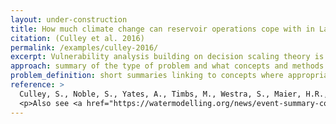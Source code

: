 ```yaml
---
layout: under-construction
title: How much climate change can reservoir operations cope with in Lake Como?
citation: (Culley et al. 2016)
permalink: /examples/culley-2016/
excerpt: Vulnerability analysis building on decision scaling theory is used to identify changes in temperature and precipitation that would lead to flood or irrigation failures under current reservoir operations and optimal feedback control policies that increase the range of states under which minimum performance requirements are met.
approach: summary of the type of problem and what concepts and methods were used to approach it, linking to other pages where appropriate
problem_definition: short summaries linking to concepts where appropriate. Multiple variations may be described, covering Alternatives, Scenarios, Objectives, constraints
reference: >
  Culley, S., Noble, S., Yates, A., Timbs, M., Westra, S., Maier, H.R., Giuliani, M., Castelletti, A., 2016. <a href="https://doi.org/10.1002/2015WR018253">A bottom-up approach to identifying the maximum operational adaptive capacity of water resource systems to a changing climate: IDENTIFYING THE MAXIMUM OPERATIONAL ADAPTIVE CAPACITY</a>. Water Resources Research. 52, 6751–6768. doi:10.1002/2015WR018253
  <p>Also see <a href="https://watermodelling.org/news/event-summary-coping-with-multiple-plausible-futures-in-the-face-of-climate-change">presentation for the Queensland Water Modelling Network</a>.</p>
---
```

